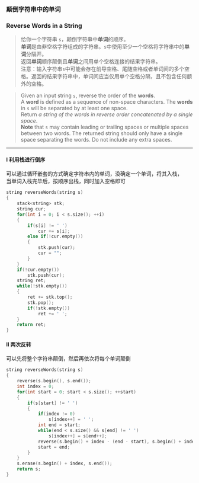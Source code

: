 ### 颠倒字符串中的单词
### Reverse Words in a String

> 给你一个字符串 `s`，颠倒字符串中**单词**的顺序。  
> **单词**是由非空格字符组成的字符串。`s`中使用至少一个空格将字符串中的**单词**分隔开。  
> 返回**单词**顺序颠倒且**单词**之间用单个空格连接的结果字符串。  
> 注意：输入字符串`s`中可能会存在前导空格、尾随空格或者单词间的多个空格。返回的结果字符串中，单词间应当仅用单个空格分隔，且不包含任何额外的空格。  

> Given an input string `s`, reverse the order of the **words**.  
> A **word** is defined as a sequence of non-space characters. The **words** in `s` will be separated by at least one space.  
> Return *a string of the words in reverse order concatenated by a single space*.  
> **Note** that `s` may contain leading or trailing spaces or multiple spaces between two words. The returned string should only have a single space separating the words. Do not include any extra spaces.  

----------

#### I 利用栈进行倒序

可以通过循环嵌套的方式确定字符串内的单词，没确定一个单词，将其入栈，  
当单词入栈完毕后，按顺序出栈，同时加入空格即可  

```cpp
string reverseWords(string s) 
{
    stack<string> stk;
    string cur;
    for(int i = 0; i < s.size(); ++i)
    {
        if(s[i] != ' ')
            cur += s[i];
        else if(!cur.empty())
        {
            stk.push(cur);
            cur = "";
        }
    }
    if(!cur.empty())
        stk.push(cur);
    string ret;
    while(!stk.empty())
    {
        ret += stk.top();
        stk.pop();
        if(!stk.empty())
            ret += ' ';
    }
    return ret;
}
```

#### II 两次反转

可以先将整个字符串颠倒，然后再依次将每个单词颠倒  

```cpp
string reverseWords(string s) 
{
    reverse(s.begin(), s.end());
    int index = 0;
    for(int start = 0; start < s.size(); ++start)
    {
        if(s[start] != ' ')
        {
            if(index != 0)
                s[index++] = ' ';
            int end = start;
            while(end < s.size() && s[end] != ' ')
                s[index++] = s[end++];
            reverse(s.begin() + index - (end - start), s.begin() + index);
            start = end;
        }
    }
    s.erase(s.begin() + index, s.end());
    return s;
}
```
